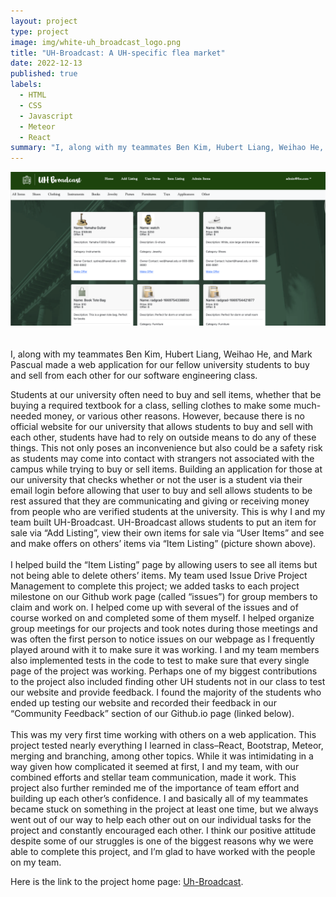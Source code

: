 ```yaml
---
layout: project
type: project
image: img/white-uh_broadcast_logo.png
title: "UH-Broadcast: A UH-specific flea market"
date: 2022-12-13
published: true
labels:
  - HTML
  - CSS
  - Javascript
  - Meteor
  - React
summary: "I, along with my teammates Ben Kim, Hubert Liang, Weihao He, and Mark Pascual made a web application for our fellow university students to buy and sell from each other for our software engineering class."
---
```


<div class="text-center p-4">
  <img width="600px" src="../img/uh_broadcast_items.png" >
</div>
<br>
<br>
I, along with my teammates Ben Kim, Hubert Liang, Weihao He, and Mark Pascual made a web application for our fellow university students to buy and sell from each other for our software engineering class. 

Students at our university often need to buy and sell items, whether that be buying a required textbook for a class, selling clothes to make some much-needed money, or various other reasons.  However, because there is no official website for our university that allows students to buy and sell with each other, students have had to rely on outside means to do any of these things.  This not only poses an inconvenience but also could be a safety risk as students may come into contact with strangers not associated with the campus while trying to buy or sell items.  Building an application for those at our university that checks whether or not the user is a student via their email login before allowing that user to buy and sell allows students to be rest assured that they are communicating and giving or receiving money from people who are verified students at the university.  This is why I and my team built UH-Broadcast. UH-Broadcast allows students to put an item for sale via “Add Listing”, view their own items for sale via “User Items” and see and make offers on others’ items via “Item Listing” (picture shown above). 
<br>
<br>
I helped build the “Item Listing” page by allowing users to see all items but not being able to delete others’ items.  My team used Issue Drive Project Management to complete this project; we added tasks to each project milestone on our Github work page (called “issues”) for group members to claim and work on.  I helped come up with several of the issues and of course worked on and completed some of them myself.  I helped organize group meetings for our projects and took notes during those meetings and was often the first person to notice issues on our webpage as I frequently played around with it to make sure it was working. I and my team members also implemented tests in the code to test to make sure that every single page of the project was working.  Perhaps one of my biggest contributions to the project also included finding other UH students not in our class to test our website and provide feedback. I found the majority of the students who ended up testing our website and recorded their feedback in our “Community Feedback” section of our Github.io page (linked below).
<br>
<br>
This was my very first time working with others on a web application.  This project tested nearly everything I learned in class–React, Bootstrap, Meteor, merging and branching, among other topics.  While it was intimidating in a way given how complicated it seemed at first, I and my team, with our combined efforts and stellar team communication, made it work.  This project also further reminded me of the importance of team effort and building up each other’s confidence. I and basically all of my teammates became stuck on something in the project at least one time, but we always went out of our way to help each other out on our individual tasks for the project and constantly encouraged each other.  I think our positive attitude despite some of our struggles is one of the biggest reasons why we were able to complete this project, and I’m glad to have worked with the people on my team.






Here is the link to the project home page: [Uh-Broadcast](https://uh-broadcast.github.io/).
